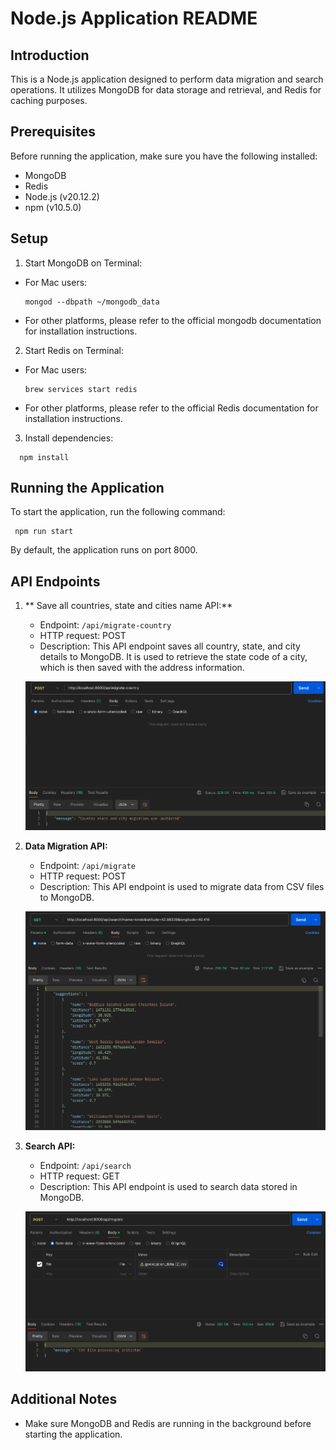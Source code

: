 # Node.js Application README

## Introduction
This is a Node.js application designed to perform data migration and search operations. It utilizes MongoDB for data storage and retrieval, and Redis for caching purposes.

## Prerequisites
Before running the application, make sure you have the following installed:
- MongoDB
- Redis
- Node.js (v20.12.2)
- npm (v10.5.0)

## Setup
1. Start MongoDB on Terminal:
- For Mac users:
  ```
  mongod --dbpath ~/mongodb_data
  ```
- For other platforms, please refer to the official mongodb documentation for installation instructions.

2. Start Redis on Terminal:
- For Mac users:
  ```
  brew services start redis
  ```
- For other platforms, please refer to the official Redis documentation for installation instructions.

3. Install dependencies:
```
  npm install
  ```



## Running the Application
To start the application, run the following command:
 ```
  npm run start
  ```


By default, the application runs on port 8000.

## API Endpoints

1. ** Save all countries, state and cities name API:**
   - Endpoint: `/api/migrate-country`
   - HTTP request: POST
   - Description: This API endpoint saves all country, state, and city details to MongoDB. It is used to retrieve the state code of a city, which is then saved with the address information.

   ![alt text](docs/migrate-country.png)
   
2. **Data Migration API:**
   - Endpoint: `/api/migrate`
   - HTTP request: POST
   - Description: This API endpoint is used to migrate data from CSV files to MongoDB.

   ![alt text](docs/migrate.png)

3. **Search API:**
   - Endpoint: `/api/search`
   - HTTP request: GET
   - Description: This API endpoint is used to search data stored in MongoDB.

   ![alt text](docs/search.png)

## Additional Notes
- Make sure MongoDB and Redis are running in the background before starting the application.
